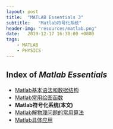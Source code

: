 ```yaml
---
layout: post
title:  "MATLAB Essentials 3"
subtitle:   "Matlab符号化系统"
header-img: "resources/matlab.png"
date:   2019-12-17 16:30:00 +0800
tags:
    - MATLAB
    - PHYSICS
---
```


## Index of _Matlab Essentials_
* [Matlab基本语法和数据结构](./MATLAB-Essentials-1.html)
* [Matlab常用绘图函数](./MATLAB-Essentials-2.html)
* **Matlab符号化系统(本文)**
* [Matlab解物理问题的常用算法](./MATLAB-Essentials-4.html)
* [Matlab具体应用](./MATLAB-Essentials-5.html)

